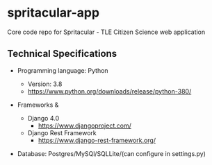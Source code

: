 # spritacular-app
Core code repo for Spritacular - TLE Citizen Science web application 

## Technical Specifications
  
* Programming language: Python
  * Version: 3.8
  * <https://www.python.org/downloads/release/python-380/>

* Frameworks &
  * Django 4.0
    * <https://www.djangoproject.com/>
  * Django Rest Framework
    * <https://www.django-rest-framework.org/>
* Database: Postgres/MySQl/SQLLite/(can configure in settings.py)


